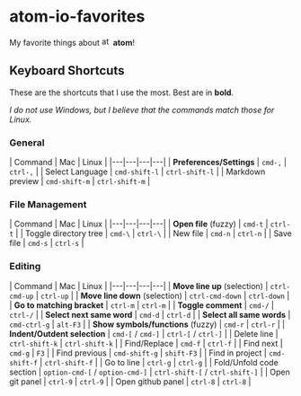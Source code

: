 # atom-io-favorites
My favorite things about <img src="https://seeklogo.com/images/A/atom-logo-19BD90FF87-seeklogo.com.png" alt="atom logo" width="16px"></img> **atom**!

## Keyboard Shortcuts
These are the shortcuts that I use the most. Best are in **bold**.

*I do not use Windows, but I believe that the commands match those for Linux.*

### General
| Command | Mac | Linux |
|---|---|---|---|
| **Preferences/Settings** | `cmd-,` | `ctrl-,` |
| Select Language | `cmd-shift-l` | `ctrl-shift-l` |
| Markdown preview | `cmd-shift-m` | `ctrl-shift-m` |

### File Management
| Command | Mac | Linux |
|---|---|---|---|
| **Open file** (fuzzy) | `cmd-t` | `ctrl-t` |
| Toggle directory tree | `cmd-\` | `ctrl-\` |
| New file | `cmd-n` | `ctrl-n` |
| Save file | `cmd-s` | `ctrl-s` |

### Editing
| Command | Mac | Linux |
|---|---|---|---|
| **Move line up** (selection) | `ctrl-cmd-up` | `ctrl-up` |
| **Move line down** (selection) | `ctrl-cmd-down` | `ctrl-down` |
| **Go to matching bracket** | `ctrl-m` | `ctrl-m` |
| **Toggle comment** | `cmd-/` | `ctrl-/` |
| **Select next same word** | `cmd-d` | `ctrl-d` |
| **Select all same words** | `cmd-ctrl-g` | `alt-F3` |
| **Show symbols/functions** (fuzzy) | `cmd-r` | `ctrl-r` |
| **Indent/Outdent selection** | `cmd-[` / `cmd-]` | `ctrl-[` / `ctrl-]` |
| Delete line | `ctrl-shift-k` | `ctrl-shift-k` |
| Find/Replace | `cmd-f` | `ctrl-f` |
| Find next | `cmd-g` | `F3` |
| Find previous | `cmd-shift-g` | `shift-F3` |
| Find in project | `cmd-shift-f` | `ctrl-shift-f` |
| Go to line | `ctrl-g` | `ctrl-g` |
| Fold/Unfold code section | `option-cmd-[` / `option-cmd-]` | `ctrl-shift-[` / `ctrl-shift-]` |
| Open git panel | `ctrl-9` | `ctrl-9` |
| Open github panel | `ctrl-8` | `ctrl-8` |

